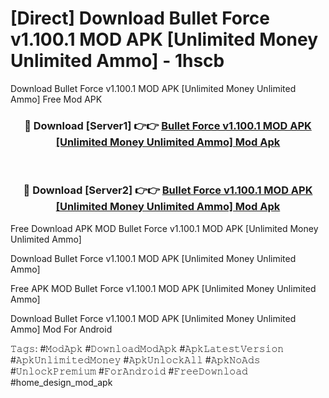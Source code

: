# [Direct] Download Bullet Force v1.100.1 MOD APK [Unlimited Money Unlimited Ammo] - 1hscb
Download Bullet Force v1.100.1 MOD APK [Unlimited Money Unlimited Ammo] Free Mod APK

<div align="center">
<h3>🔴 Download [Server1] 👉👉 <a href="https://apk-comot.site?title=Bullet_Force_v1.100.1_MOD_APK_[Unlimited_Money_Unlimited_Ammo]">Bullet Force v1.100.1 MOD APK [Unlimited Money Unlimited Ammo] Mod Apk</a></h3><br>

<h3>🔴 Download [Server2] 👉👉 <a href="https://apk-comot.site?title=Bullet_Force_v1.100.1_MOD_APK_[Unlimited_Money_Unlimited_Ammo]">Bullet Force v1.100.1 MOD APK [Unlimited Money Unlimited Ammo] Mod Apk</a></h3>
</div>


Free Download APK MOD Bullet Force v1.100.1 MOD APK [Unlimited Money Unlimited Ammo]

Download Bullet Force v1.100.1 MOD APK [Unlimited Money Unlimited Ammo] 

Free APK MOD Bullet Force v1.100.1 MOD APK [Unlimited Money Unlimited Ammo] 

Download Bullet Force v1.100.1 MOD APK [Unlimited Money Unlimited Ammo] Mod For Android

𝚃𝚊𝚐𝚜: #𝙼𝚘𝚍𝙰𝚙𝚔 #𝙳𝚘𝚠𝚗𝚕𝚘𝚊𝚍𝙼𝚘𝚍𝙰𝚙𝚔 #𝙰𝚙𝚔𝙻𝚊𝚝𝚎𝚜𝚝𝚅𝚎𝚛𝚜𝚒𝚘𝚗 #𝙰𝚙𝚔𝚄𝚗𝚕𝚒𝚖𝚒𝚝𝚎𝚍𝙼𝚘𝚗𝚎𝚢 #𝙰𝚙𝚔𝚄𝚗𝚕𝚘𝚌𝚔𝙰𝚕𝚕 #𝙰𝚙𝚔𝙽𝚘𝙰𝚍𝚜 #𝚄𝚗𝚕𝚘𝚌𝚔𝙿𝚛𝚎𝚖𝚒𝚞𝚖 #𝙵𝚘𝚛𝙰𝚗𝚍𝚛𝚘𝚒𝚍 #𝙵𝚛𝚎𝚎𝙳𝚘𝚠𝚗𝚕𝚘𝚊𝚍 #home_design_mod_apk